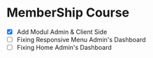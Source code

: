 # MemberShip Course

* [x] Add Modul Admin & Client Side
* [ ] Fixing Responsive Menu Admin's Dashboard
* [ ] Fixing Home Admin's Dashboard
